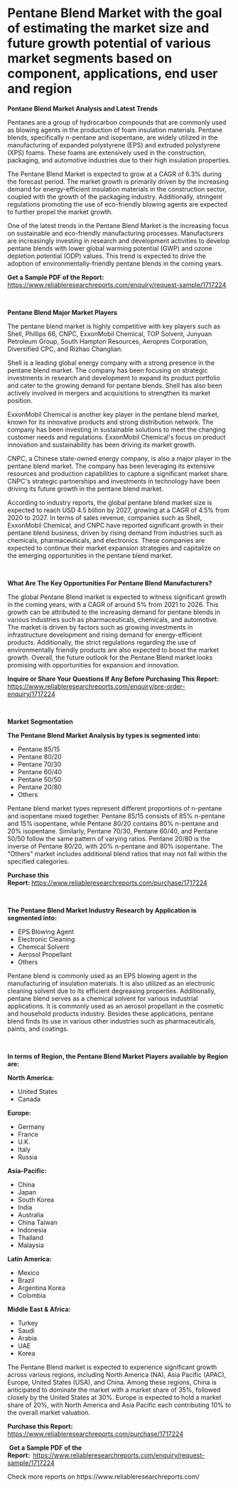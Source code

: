 <p><h1>Pentane Blend Market with the goal of estimating the market size and future growth potential of various market segments based on component, applications, end user and region</h1></p><p><strong>Pentane Blend Market Analysis and Latest Trends</strong></p>
<p><p>Pentanes are a group of hydrocarbon compounds that are commonly used as blowing agents in the production of foam insulation materials. Pentane blends, specifically n-pentane and isopentane, are widely utilized in the manufacturing of expanded polystyrene (EPS) and extruded polystyrene (XPS) foams. These foams are extensively used in the construction, packaging, and automotive industries due to their high insulation properties.</p><p>The Pentane Blend Market is expected to grow at a CAGR of 6.3% during the forecast period. The market growth is primarily driven by the increasing demand for energy-efficient insulation materials in the construction sector, coupled with the growth of the packaging industry. Additionally, stringent regulations promoting the use of eco-friendly blowing agents are expected to further propel the market growth.</p><p>One of the latest trends in the Pentane Blend Market is the increasing focus on sustainable and eco-friendly manufacturing processes. Manufacturers are increasingly investing in research and development activities to develop pentane blends with lower global warming potential (GWP) and ozone depletion potential (ODP) values. This trend is expected to drive the adoption of environmentally-friendly pentane blends in the coming years.</p></p>
<p><strong>Get a Sample PDF of the Report:&nbsp;</strong> <a href="https://www.reliableresearchreports.com/enquiry/request-sample/1717224">https://www.reliableresearchreports.com/enquiry/request-sample/1717224</a></p>
<p>&nbsp;</p>
<p><strong>Pentane Blend Major Market Players</strong></p>
<p><p>The pentane blend market is highly competitive with key players such as Shell, Phillips 66, CNPC, ExxonMobil Chemical, TOP Solvent, Junyuan Petroleum Group, South Hampton Resources, Aeropres Corporation, Diversified CPC, and Rizhao Changlian. </p><p>Shell is a leading global energy company with a strong presence in the pentane blend market. The company has been focusing on strategic investments in research and development to expand its product portfolio and cater to the growing demand for pentane blends. Shell has also been actively involved in mergers and acquisitions to strengthen its market position.</p><p>ExxonMobil Chemical is another key player in the pentane blend market, known for its innovative products and strong distribution network. The company has been investing in sustainable solutions to meet the changing customer needs and regulations. ExxonMobil Chemical's focus on product innovation and sustainability has been driving its market growth.</p><p>CNPC, a Chinese state-owned energy company, is also a major player in the pentane blend market. The company has been leveraging its extensive resources and production capabilities to capture a significant market share. CNPC's strategic partnerships and investments in technology have been driving its future growth in the pentane blend market.</p><p>According to industry reports, the global pentane blend market size is expected to reach USD 4.5 billion by 2027, growing at a CAGR of 4.5% from 2020 to 2027. In terms of sales revenue, companies such as Shell, ExxonMobil Chemical, and CNPC have reported significant growth in their pentane blend business, driven by rising demand from industries such as chemicals, pharmaceuticals, and electronics. These companies are expected to continue their market expansion strategies and capitalize on the emerging opportunities in the pentane blend market.</p></p>
<p>&nbsp;</p>
<p><strong>What Are The Key Opportunities For Pentane Blend Manufacturers?</strong></p>
<p><p>The global Pentane Blend market is expected to witness significant growth in the coming years, with a CAGR of around 5% from 2021 to 2026. This growth can be attributed to the increasing demand for pentane blends in various industries such as pharmaceuticals, chemicals, and automotive. The market is driven by factors such as growing investments in infrastructure development and rising demand for energy-efficient products. Additionally, the strict regulations regarding the use of environmentally friendly products are also expected to boost the market growth. Overall, the future outlook for the Pentane Blend market looks promising with opportunities for expansion and innovation.</p></p>
<p><strong>Inquire or Share Your Questions If Any Before Purchasing This Report:</strong> <a href="https://www.reliableresearchreports.com/enquiry/pre-order-enquiry/1717224">https://www.reliableresearchreports.com/enquiry/pre-order-enquiry/1717224</a></p>
<p>&nbsp;</p>
<p><strong>Market Segmentation</strong></p>
<p><strong>The Pentane Blend Market Analysis by types is segmented into:</strong></p>
<p><ul><li>Pentane 85/15</li><li>Pentane 80/20</li><li>Pentane 70/30</li><li>Pentane 60/40</li><li>Pentane 50/50</li><li>Pentane 20/80</li><li>Others</li></ul></p>
<p><p>Pentane blend market types represent different proportions of n-pentane and isopentane mixed together. Pentane 85/15 consists of 85% n-pentane and 15% isopentane, while Pentane 80/20 contains 80% n-pentane and 20% isopentane. Similarly, Pentane 70/30, Pentane 60/40, and Pentane 50/50 follow the same pattern of varying ratios. Pentane 20/80 is the inverse of Pentane 80/20, with 20% n-pentane and 80% isopentane. The "Others" market includes additional blend ratios that may not fall within the specified categories.</p></p>
<p><strong>Purchase this Report:&nbsp;</strong><a href="https://www.reliableresearchreports.com/purchase/1717224">https://www.reliableresearchreports.com/purchase/1717224</a></p>
<p>&nbsp;</p>
<p><strong>The Pentane Blend Market Industry Research by Application is segmented into:</strong></p>
<p><ul><li>EPS Blowing Agent</li><li>Electronic Cleaning</li><li>Chemical Solvent</li><li>Aerosol Propellant</li><li>Others</li></ul></p>
<p><p>Pentane blend is commonly used as an EPS blowing agent in the manufacturing of insulation materials. It is also utilized as an electronic cleaning solvent due to its efficient degreasing properties. Additionally, pentane blend serves as a chemical solvent for various industrial applications. It is commonly used as an aerosol propellant in the cosmetic and household products industry. Besides these applications, pentane blend finds its use in various other industries such as pharmaceuticals, paints, and coatings.</p></p>
<p>&nbsp;</p>
<p><strong>In terms of Region, the Pentane Blend Market Players available by Region are:</strong></p>
<p>
    <p> <strong> North America: </strong>
        <ul>
            <li>United States</li>
            <li>Canada</li>
        </ul>
        </p> 
    <p> <strong> Europe: </strong>
        <ul>
            <li>Germany</li>
            <li>France</li>
            <li>U.K.</li>
            <li>Italy</li>
            <li>Russia</li>
        </ul>
        </p> 
    <p> <strong> Asia-Pacific: </strong>
        <ul>
            <li>China</li>
            <li>Japan</li>
            <li>South Korea</li>
            <li>India</li>
            <li>Australia</li>
            <li>China Taiwan</li>
            <li>Indonesia</li>
            <li>Thailand</li>
            <li>Malaysia</li>
        </ul>
        </p> 
    <p> <strong> Latin America: </strong>
        <ul>
            <li>Mexico</li>
            <li>Brazil</li>
            <li>Argentina Korea</li>
            <li>Colombia</li>
        </ul>
        </p> 
    <p> <strong> Middle East & Africa: </strong>
        <ul>
            <li>Turkey</li>
            <li>Saudi</li>
            <li>Arabia</li>
            <li>UAE</li>
            <li>Korea</li>
        </ul>
    </p>
    </p>
<p><p>The Pentane Blend market is expected to experience significant growth across various regions, including North America (NA), Asia Pacific (APAC), Europe, United States (USA), and China. Among these regions, China is anticipated to dominate the market with a market share of 35%, followed closely by the United States at 30%. Europe is expected to hold a market share of 20%, with North America and Asia Pacific each contributing 10% to the overall market valuation.</p></p>
<p><strong>Purchase this Report: </strong><a href="https://www.reliableresearchreports.com/purchase/1717224">https://www.reliableresearchreports.com/purchase/1717224</a></p>
<p>&nbsp;<strong>Get a Sample PDF of the Report:&nbsp;&nbsp;</strong><a href="https://www.reliableresearchreports.com/enquiry/request-sample/1717224">https://www.reliableresearchreports.com/enquiry/request-sample/1717224</a></p>
<p><strong></strong></p>
<p>Check more reports on https://www.reliableresearchreports.com/</p>